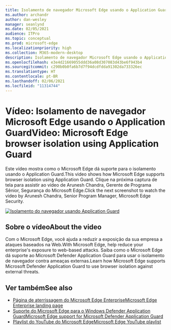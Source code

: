 ```yaml
---
title: Isolamento de navegador Microsoft Edge usando o Application Guard
ms.author: archandr
author: dan-wesley
manager: seanlynd
ms.date: 02/05/2021
audience: ITPro
ms.topic: conceptual
ms.prod: microsoft-edge
ms.localizationpriority: high
ms.collection: M365-modern-desktop
description: Isolamento de navegador Microsoft Edge usando o Application Guard
ms.openlocfilehash: e3e4d21669055ddd36a08d307083d43be6f943b4
ms.sourcegitcommit: c290b0b0fa6b7d7f94dcdfdda91302da733326ec
ms.translationtype: HT
ms.contentlocale: pt-BR
ms.lasthandoff: 02/06/2021
ms.locfileid: "11314744"
---
```

# <span data-ttu-id="ab3d9-103">Vídeo: Isolamento de navegador Microsoft Edge usando o Application Guard</span><span class="sxs-lookup"><span data-stu-id="ab3d9-103">Video: Microsoft Edge browser isolation using Application Guard</span></span>

<span data-ttu-id="ab3d9-104">Este vídeo mostra como o Microsoft Edge dá suporte para o isolamento usando o Application Guard.</span><span class="sxs-lookup"><span data-stu-id="ab3d9-104">This video shows how Microsoft Edge supports browser isolation using Application Guard.</span></span> <span data-ttu-id="ab3d9-105">Clique na próxima captura de tela para assistir ao vídeo de Arunesh Chandra, Gerente de Programa Sênior, Segurança do Microsoft Edge.</span><span class="sxs-lookup"><span data-stu-id="ab3d9-105">Click the next screenshot to watch the video by Arunesh Chandra, Senior Program Manager, Microsoft Edge Security.</span></span>

[![Isolamento do navegador usando Application Guard]( media/microsoft-edge-video-security-application-guard/0.png)](http://www.youtube.com/watch?v=zQjaRqNXMqw "Browser isolation using Application Guard")

## <span data-ttu-id="ab3d9-107">Sobre o vídeo</span><span class="sxs-lookup"><span data-stu-id="ab3d9-107">About the video</span></span>

<span data-ttu-id="ab3d9-108">Com o Microsoft Edge, você ajuda a reduzir a exposição da sua empresa a ataques baseados na Web.</span><span class="sxs-lookup"><span data-stu-id="ab3d9-108">With Microsoft Edge, help reduce your enterprise's exposure to web-based attacks.</span></span> <span data-ttu-id="ab3d9-109">Saiba como o Microsoft Edge dá suporte ao Microsoft Defender Application Guard para usar o isolamento de navegador contra ameaças externas.</span><span class="sxs-lookup"><span data-stu-id="ab3d9-109">Learn how Microsoft Edge supports Microsoft Defender Application Guard to use browser isolation against external threats.</span></span>

## <span data-ttu-id="ab3d9-110">Ver também</span><span class="sxs-lookup"><span data-stu-id="ab3d9-110">See also</span></span>

- [<span data-ttu-id="ab3d9-111">Página de aterrissagem do Microsoft Edge Enterprise</span><span class="sxs-lookup"><span data-stu-id="ab3d9-111">Microsoft Edge Enterprise landing page</span></span>](https://aka.ms/EdgeEnterprise)
- [<span data-ttu-id="ab3d9-112">Suporte do Microsoft Edge para o Windows Defender Application Guard</span><span class="sxs-lookup"><span data-stu-id="ab3d9-112">Microsoft Edge support for Microsoft Defender Application Guard</span></span>](microsoft-edge-security-windows-defender-application-guard.md)
- [<span data-ttu-id="ab3d9-113">Playlist do YouTube do Microsoft Edge</span><span class="sxs-lookup"><span data-stu-id="ab3d9-113">Microsoft Edge YouTube playlist</span></span>](https://www.youtube.com/playlist?list=PLXtHYVsvn_b-uXh1tMeYpT-0iD8tD3tFy)
